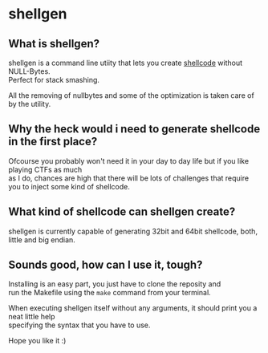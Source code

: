 # shellgen

## What is shellgen?

shellgen is a command line utiity that lets you create [shellcode](https://en.wikipedia.org/wiki/Shellcode) without NULL-Bytes.  
Perfect for stack smashing.  

All the removing of nullbytes and some of the optimization is taken care of by the utility.  

## Why the heck would i need to generate shellcode in the first place?

Ofcourse you probably won't need it in your day to day life but if you like playing CTFs as much  
as I do, chances are high that there will be lots of challenges that require you to inject some kind of shellcode.

## What kind of shellcode can shellgen create?

shellgen is currently capable of generating 32bit and 64bit shellcode, both, little and big endian.  


## Sounds good, how can I use it, tough?

Installing is an easy part, you just have to clone the reposity and  
run the Makefile using the `make` command from your terminal.

When executing shellgen itself without any arguments, it should print you a neat little help  
specifying the syntax that you have to use.  

Hope you like it :)